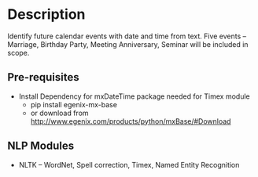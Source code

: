 # **Description** #
Identify future calendar events with date and time from text. Five events – Marriage, Birthday Party, Meeting Anniversary, Seminar will be included in scope.

## **Pre-requisites** ##
* Install Dependency for mxDateTime package needed for Timex module
 	* pip install egenix-mx-base
 	* or download from http://www.egenix.com/products/python/mxBase/#Download
  
 ## **NLP Modules** ##
 * NLTK – WordNet, Spell correction, Timex, Named Entity Recognition
 
